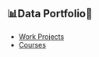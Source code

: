 ## :bar_chart:Data Portfolio:microscope:

- [Work Projects](https://github.com/rusinmt/work_projects)
- [Courses](https://github.com/rusinmt/courses)
